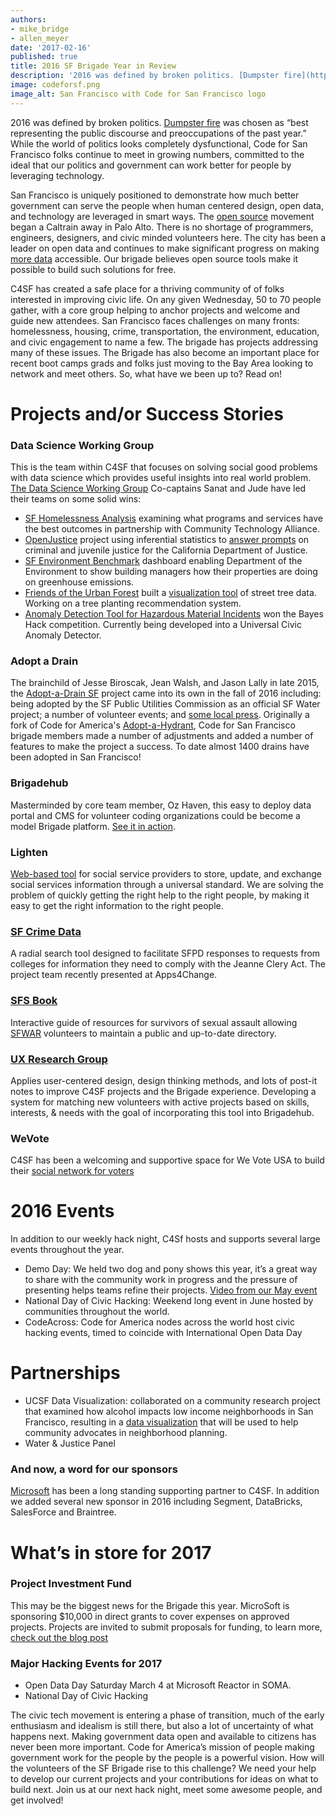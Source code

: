 ```yaml
---
authors:
- mike_bridge
- allen_meyer
date: '2017-02-16'
published: true
title: 2016 SF Brigade Year in Review
description: '2016 was defined by broken politics. [Dumpster fire](https://www.americandialect.org/dumpster-fire-is-2016-american-dialect-society-word-of-the-year) was chosen as “best representing the public discourse and preoccupations of the past year.” While the world of politics looks completely dysfunctional, Code for San Francisco folks continue to meet in growing numbers, committed to the ideal that our politics and government can work better for people by leveraging technology.'
image: codeforsf.png
image_alt: San Francisco with Code for San Francisco logo
---
```


2016 was defined by broken politics. [Dumpster fire](https://www.americandialect.org/dumpster-fire-is-2016-american-dialect-society-word-of-the-year) was chosen as “best representing the public discourse and preoccupations of the past year.” While the world of politics looks completely dysfunctional, Code for San Francisco folks continue to meet in growing numbers, committed to the ideal that our politics and government can work better for people by leveraging technology.

San Francisco is uniquely positioned to demonstrate how much better government can serve the people when human centered design, open data, and technology are leveraged in smart ways. The [open source](https://opensource.org/history) movement began a Caltrain away in Palo Alto. There is no shortage of programmers, engineers, designers, and civic minded volunteers here. The city has been a leader on open data and continues to make significant progress on making [more data](https://datasf.org/) accessible. Our brigade believes open source tools make it possible to build such solutions for free.

C4SF has created a safe place for a thriving community of of folks interested in improving civic life. On any given Wednesday, 50 to 70 people gather, with a core group helping to anchor projects and welcome and guide new attendees. San Francisco faces challenges on many fronts: homelessness, housing, crime, transportation, the environment, education, and civic engagement to name a few. The brigade has projects addressing many of these issues. The Brigade has also become an important place for recent boot camps grads and folks just moving to the Bay Area looking to network and meet others. So, what have we been up to? Read on!

# Projects and/or Success Stories

### Data Science Working Group
This is the team within C4SF that focuses on solving social good problems with data science which provides useful insights into real world problem. [The Data Science Working Group](https://datascience.codeforsanfrancisco.org/) Co-captains Sanat and Jude have led their teams on some solid wins:
* [SF Homelessness Analysis](https://datascience.codeforsanfrancisco.org/project/sf-homelessness-analysis/) examining what programs and services have the best outcomes in partnership with Community Technology Alliance.
* [OpenJustice](https://openjustice.doj.ca.gov/) project using inferential statistics to [answer prompts](https://datascience.codeforsanfrancisco.org/project/ca-doj-openjustice-hypothesis-testing-predictive-modeling/) on criminal and juvenile justice for the California Department of Justice.
* [SF Environment Benchmark](https://datascience.codeforsanfrancisco.org/project/sf-environment-benchmark/) dashboard enabling Department of the Environment to show building managers how their properties are doing on greenhouse emissions.
* [Friends of the Urban Forest](https://www.fuf.net/) built a [visualization tool](https://datascience.codeforsanfrancisco.org/project/friends-of-the-urban-forest-street-tree-viz/) of street tree data. Working on a tree planting recommendation system.
* [Anomaly Detection Tool for Hazardous Material Incidents](https://judec.shinyapps.io/shiny_anomaly_detection/)  won the Bayes Hack competition. Currently being developed into a Universal Civic Anomaly Detector.

### Adopt a Drain
The brainchild of Jesse Biroscak, Jean Walsh, and Jason Lally in late 2015, the [Adopt-a-Drain SF](https://adoptadrain.sfwater.org/) project came into its own in the fall of 2016 including: being adopted by the SF Public Utilities Commission as an official SF Water project; a number of volunteer events; and [some local press](https://hoodline.com/2016/11/the-great-leaf-catcher-puuurple-drainnnn-san-francisco-residents-adopt-drains-to-prevent-flooding). Originally a fork of Code for America's [Adopt-a-Hydrant](https://www.codeforamerica.org/products/adopt-a-hydrant/), Code for San Francisco brigade members made a number of adjustments and added a number of features to make the project a success. To date almost 1400 drains have been adopted in San Francisco!

### Brigadehub
Masterminded by core team member, Oz Haven, this easy to deploy data portal and CMS for volunteer coding organizations could be become a model Brigade platform. [See it in action]( https://codeforsanfrancisco.org/).

### Lighten
[Web-based tool](https://codeforsanfrancisco.org/projects/Lighten) for social service providers to store, update, and exchange social services information through a universal standard. We are solving the problem of quickly getting the right help to the right people, by making it easy to get the right information to the right people.

### [SF Crime Data](https://codeforsanfrancisco.org/projects/SF-Crime-Data)
A radial search tool designed to facilitate SFPD responses to requests from colleges for information they need to comply with the Jeanne Clery Act. The project team recently presented at Apps4Change.

### [SFS Book](https://codeforsanfrancisco.org/projects/SFS-Book)
Interactive guide of resources for survivors of sexual assault allowing [SFWAR](https://sfwar.org/about.html) volunteers to maintain a public and up-to-date directory.

### [UX Research Group](https://codeforsanfrancisco.org/projects/User-Research-Working-Group)
Applies user-centered design, design thinking methods, and lots of post-it notes to improve C4SF projects and the Brigade experience. Developing a system for matching new volunteers with active projects based on skills, interests, & needs with the goal of incorporating this tool into Brigadehub.

### WeVote
C4SF has been a welcoming and supportive space for We Vote USA to build their [social network for voters]( https://www.wevoteusa.org/)

# 2016 Events
In addition to our weekly hack night, C4Sf hosts and supports several large events throughout the year.
* Demo Day: We held two dog and pony shows this year, it’s a great way to share with the community work in progress and the pressure of presenting helps teams refine their projects. [Video from our May event](https://www.youtube.com/playlist?list=PLtMOjE6qfBWjnI_Vm80ZKoT4Ap5drMCfv)
* National Day of Civic Hacking: Weekend long event in June hosted by communities throughout the world.
* CodeAcross: Code for America nodes across the world host civic hacking events, timed to coincide with International Open Data Day

# Partnerships
* UCSF Data Visualization: collaborated on a community research project that examined how alcohol impacts low income neighborhoods in San Francisco, resulting in a [data visualization](https://codeforsanfrancisco.org/blog/post/VR-Data-Visualization-A-New-Way-to-Address-Community-Issues) that will be used to help community advocates in neighborhood planning.
* Water & Justice Panel

### And now, a word for our sponsors
[Microsoft](https://blogs.microsoft.com/bayarea/) has been a long standing supporting partner to C4SF. In addition we added several new sponsor in 2016 including Segment, DataBricks, SalesForce and Braintree.

# What’s in store for 2017

### Project Investment Fund
This may be the biggest news for the Brigade this year. MicroSoft is sponsoring $10,000 in direct grants to cover expenses on approved projects. Projects are invited to submit proposals for funding, to learn more, [check out the blog post](https://codeforsanfrancisco.org/blog/post/Project-Investment-Fund-Launches)

### Major Hacking Events for 2017
* Open Data Day Saturday March 4 at Microsoft Reactor in SOMA.
* National Day of Civic Hacking

The civic tech movement is entering a phase of transition, much of the early enthusiasm and idealism is still there, but also a lot of uncertainty of what happens next. Making government data open and available to citizens has never been more important. Code for America’s mission of people making government work for the people by the people is a powerful vision. How will the volunteers of the SF Brigade rise to this challenge? We need your help to develop our current projects and your contributions for ideas on what to build next. Join us at our next hack night, meet some awesome people, and get involved!
